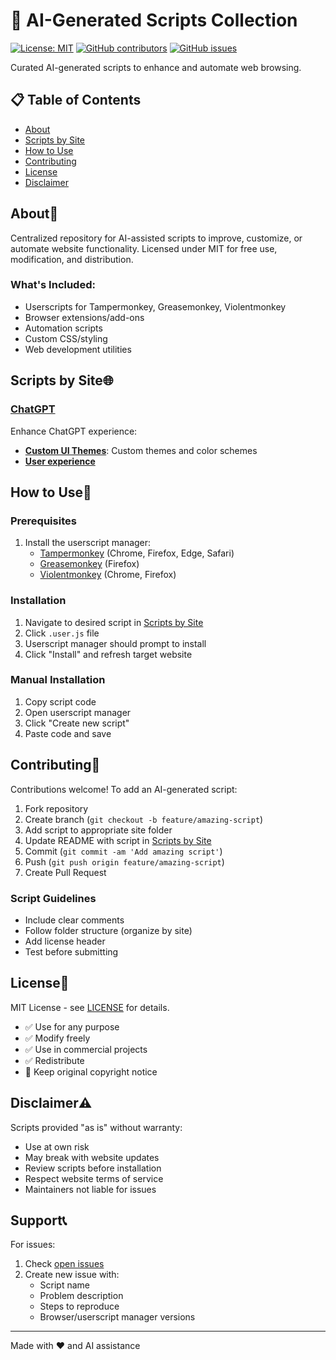 # 🤖 AI-Generated Scripts Collection

[![License: MIT](https://img.shields.io/badge/License-MIT-yellow.svg)](https://opensource.org/licenses/MIT)
[![GitHub contributors](https://img.shields.io/github/contributors/imwaitingnow/AI-Generated-Scripts.svg)](https://github.com/imwaitingnow/AI-Generated-Scripts/graphs/contributors)
[![GitHub issues](https://img.shields.io/github/issues/imwaitingnow/AI-Generated-Scripts.svg)](https://github.com/imwaitingnow/AI-Generated-Scripts/issues)

Curated AI-generated scripts to enhance and automate web browsing.

## 📋 Table of Contents
- [About](#about)
- [Scripts by Site](#scripts-by-site)
- [How to Use](#how-to-use)
- [Contributing](#contributing)
- [License](#license)
- [Disclaimer](#disclaimer)

## About🌟

Centralized repository for AI-assisted scripts to improve, customize, or automate website functionality. Licensed under MIT for free use, modification, and distribution.

### What's Included:
- Userscripts for Tampermonkey, Greasemonkey, Violentmonkey
- Browser extensions/add-ons
- Automation scripts
- Custom CSS/styling
- Web development utilities

## Scripts by Site🌐

### [ChatGPT](./chatgpt)
Enhance ChatGPT experience:
- **[Custom UI Themes](./chatgpt/themes)**: Custom themes and color schemes
- **[User experience](./User-Experience)**

## How to Use🚀

### Prerequisites
1. Install the userscript manager:
    - [Tampermonkey](https://www.tampermonkey.net/) (Chrome, Firefox, Edge, Safari)
    - [Greasemonkey](https://addons.mozilla.org/en-US/firefox/addon/greasemonkey/) (Firefox)
    - [Violentmonkey](https://violentmonkey.github.io/) (Chrome, Firefox)

### Installation
1. Navigate to desired script in [Scripts by Site](#scripts-by-site)
2. Click `.user.js` file
3. Userscript manager should prompt to install
4. Click "Install" and refresh target website

### Manual Installation
1. Copy script code
2. Open userscript manager
3. Click "Create new script"
4. Paste code and save

## Contributing🤝

Contributions welcome! To add an AI-generated script:
1. Fork repository
2. Create branch (`git checkout -b feature/amazing-script`)
3. Add script to appropriate site folder
4. Update README with script in [Scripts by Site](#scripts-by-site)
5. Commit (`git commit -am 'Add amazing script'`)
6. Push (`git push origin feature/amazing-script`)
7. Create Pull Request

### Script Guidelines
- Include clear comments
- Follow folder structure (organize by site)
- Add license header
- Test before submitting

## License📄

MIT License - see [LICENSE](LICENSE) for details.
- ✅ Use for any purpose
- ✅ Modify freely
- ✅ Use in commercial projects
- ✅ Redistribute
- 📝 Keep original copyright notice

## Disclaimer⚠️

Scripts provided "as is" without warranty:
- Use at own risk
- May break with website updates
- Review scripts before installation
- Respect website terms of service
- Maintainers not liable for issues

## Support📞

For issues:
1. Check [open issues](https://github.com/imwaitingnow/AI-Generated-Scripts/issues)
2. Create new issue with:
    - Script name
    - Problem description
    - Steps to reproduce
    - Browser/userscript manager versions

---

Made with ❤️ and AI assistance